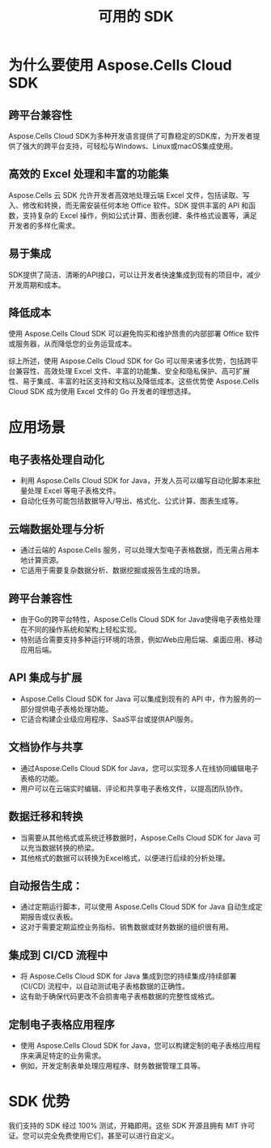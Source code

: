 ﻿---
title: 可用的 SDK
second_title: Aspose.Cells Cloud Documen
type: docs
url: /zh/available-sdks/
description: Aspose.Cells 云支持 Excel 创建、转换、合并、拆分、保护、内部对象操作等
weight: 30
kwords: Excel、Office 云、REST API、电子表格、PDF、CSV、Json、Markdown、可用 SDK
---
# **为什么要使用 Aspose.Cells Cloud SDK**

## **跨平台兼容性**

Aspose.Cells Cloud SDK为多种开发语言提供了可靠稳定的SDK库，为开发者提供了强大的跨平台支持，可轻松与Windows、Linux或macOS集成使用。

## **高效的 Excel 处理和丰富的功能集**

Aspose.Cells 云 SDK 允许开发者高效地处理云端 Excel 文件，包括读取、写入、修改和转换，而无需安装任何本地 Office 软件。SDK 提供丰富的 API 和函数，支持复杂的 Excel 操作，例如公式计算、图表创建、条件格式设置等，满足开发者的多样化需求。

## **易于集成**

SDK提供了简洁、清晰的API接口，可以让开发者快速集成到现有的项目中，减少开发周期和成本。

## **降低成本**

使用 Aspose.Cells Cloud SDK 可以避免购买和维护昂贵的内部部署 Office 软件或服务器，从而降低您的业务运营成本。

综上所述，使用 Aspose.Cells Cloud SDK for Go 可以带来诸多优势，包括跨平台兼容性、高效处理 Excel 文件、丰富的功能集、安全和隐私保护、高可扩展性、易于集成、丰富的社区支持和文档以及降低成本。这些优势使 Aspose.Cells Cloud SDK 成为使用 Excel 文件的 Go 开发者的理想选择。

# **应用场景**

## **电子表格处理自动化**

- 利用 Aspose.Cells Cloud SDK for Java，开发人员可以编写自动化脚本来批量处理 Excel 等电子表格文件。
- 自动化任务可能包括数据导入/导出、格式化、公式计算、图表生成等。

## **云端数据处理与分析**

- 通过云端的 Aspose.Cells 服务，可以处理大型电子表格数据，而无需占用本地计算资源。
- 它适用于需要复杂数据分析、数据挖掘或报告生成的场景。

## **跨平台兼容性**

- 由于Go的跨平台特性，Aspose.Cells Cloud SDK for Java使得电子表格处理在不同的操作系统和架构上轻松实现。
- 特别适合需要支持多种运行环境的场景，例如Web应用后端、桌面应用、移动应用后端。

## **API 集成与扩展**

- Aspose.Cells Cloud SDK for Java 可以集成到现有的 API 中，作为服务的一部分提供电子表格处理功能。
- 它适合构建企业级应用程序、SaaS平台或提供API服务。

## **文档协作与共享**

- 通过Aspose.Cells Cloud SDK for Java，您可以实现多人在线协同编辑电子表格的功能。
- 用户可以在云端实时编辑、评论和共享电子表格文件，以提高团队协作。

## **数据迁移和转换**

- 当需要从其他格式或系统迁移数据时，Aspose.Cells Cloud SDK for Java 可以充当数据转换的桥梁。
- 其他格式的数据可以转换为Excel格式，以便进行后续的分析处理。

## **自动报告生成：**

- 通过定期运行脚本，可以使用 Aspose.Cells Cloud SDK for Java 自动生成定期报告或仪表板。
- 这对于需要定期监控业务指标、销售数据或财务数据的组织很有用。

## **集成到 CI/CD 流程中**

- 将 Aspose.Cells Cloud SDK for Java 集成到您的持续集成/持续部署 (CI/CD) 流程中，以自动测试电子表格数据的正确性。
- 这有助于确保代码更改不会损害电子表格数据的完整性或格式。

## **定制电子表格应用程序**

- 使用 Aspose.Cells Cloud SDK for Java，您可以构建定制的电子表格应用程序来满足特定的业务需求。
- 例如，开发定制表单处理应用程序、财务数据管理工具等。


# **SDK 优势**

我们支持的 SDK 经过 100% 测试，开箱即用。这些 SDK 开源且拥有 MIT 许可证。您可以完全免费使用它们，甚至可以进行自定义。
